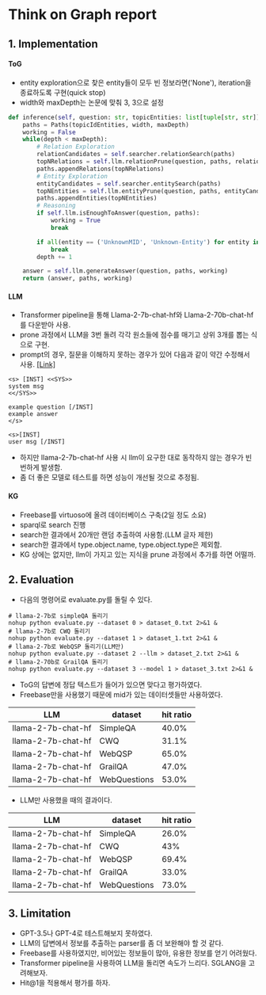 # Think on Graph report

## 1. Implementation

#### ToG
- entity exploration으로 찾은 entity들이 모두 빈 정보라면('None'), iteration을 종료하도록 구현(quick stop)
- width와 maxDepth는 논문에 맞춰 3, 3으로 설정
```python
def inference(self, question: str, topicEntities: list[tuple[str, str]], maxDepth=3, width=3) -> tuple[str, Paths, bool]:
    paths = Paths(topicIdEntities, width, maxDepth)
    working = False
    while(depth < maxDepth):
        # Relation Exploration
        relationCandidates = self.searcher.relationSearch(paths)
        topNRelations = self.llm.relationPrune(question, paths, relationCandidates)
        paths.appendRelations(topNRelations)
        # Entity Exploration
        entityCandidates = self.searcher.entitySearch(paths)
        topNEntities = self.llm.entityPrune(question, paths, entityCandidates)
        paths.appendEntities(topNEntities)
        # Reasoning
        if self.llm.isEnoughToAnswer(question, paths):
            working = True
            break

        if all(entity == ('UnknownMID', 'Unknown-Entity') for entity in paths.getEntities()):
            break
        depth += 1

    answer = self.llm.generateAnswer(question, paths, working)
    return (answer, paths, working)
```

#### LLM

- Transformer pipeline을 통해 Llama-2-7b-chat-hf와 Llama-2-70b-chat-hf를 다운받아 사용.
- prone 과정에서 LLM을 3번 돌려 각각 원소들에 점수를 매기고 상위 3개를 뽑는 식으로 구현.
- prompt의 경우, 질문을 이해하지 못하는 경우가 있어 다음과 같이 약간 수정해서 사용.
[[Link]](https://medium.com/@eboraks/llama-2-prompt-engineering-extracting-information-from-articles-examples-45158ff9bd23
)
```
<s> [INST] <<SYS>> 
system msg 
<</SYS>> 

example question [/INST]
example answer
</s> 

<s>[INST] 
user msg [/INST]
```
- 하지만 llama-2-7b-chat-hf 사용 시 llm이 요구한 대로 동작하지 않는 경우가 빈번하게 발생함. 
- 좀 더 좋은 모델로 테스트를 하면 성능이 개선될 것으로 추정됨.

#### KG

- Freebase를 virtuoso에 올려 데이터베이스 구축(2일 정도 소요)
- sparql로 search 진행
- search한 결과에서 20개만 랜덤 추출하여 사용함.(LLM 글자 제한)
- search한 결과에서 type.object.name, type.object.type은 제외함.
- KG 상에는 없지만, llm이 가지고 있는 지식을 prune 과정에서 추가를 하면 어떨까.


## 2. Evaluation

- 다음의 명령어로 evaluate.py를 돌릴 수 있다.
```shell
# llama-2-7b로 simpleQA 돌리기 
nohup python evaluate.py --dataset 0 > dataset_0.txt 2>&1 &
# llama-2-7b로 CWQ 돌리기 
nohup python evaluate.py --dataset 1 > dataset_1.txt 2>&1 &
# llama-2-7b로 WebQSP 돌리기(LLM만)
nohup python evaluate.py --dataset 2 --llm > dataset_2.txt 2>&1 &
# llama-2-70b로 GrailQA 돌리기 
nohup python evaluate.py --dataset 3 --model 1 > dataset_3.txt 2>&1 &
```

- ToG의 답변에 정답 텍스트가 들어가 있으면 맞다고 평가하였다.
- Freebase만을 사용했기 때문에 mid가 있는 데이터셋들만 사용하였다. 

| LLM | dataset | hit ratio |
|-----|---------|-----------|
| llama-2-7b-chat-hf | SimpleQA | 40.0% |
| llama-2-7b-chat-hf | CWQ | 31.1% |
| llama-2-7b-chat-hf | WebQSP | 65.0% |
| llama-2-7b-chat-hf | GrailQA | 47.0% |
| llama-2-7b-chat-hf | WebQuestions | 53.0% |

- LLM만 사용했을 때의 결과이다.

| LLM | dataset | hit ratio |
|-----|---------|-----------|
| llama-2-7b-chat-hf | SimpleQA | 26.0% |
| llama-2-7b-chat-hf | CWQ | 43% |
| llama-2-7b-chat-hf | WebQSP | 69.4% |
| llama-2-7b-chat-hf | GrailQA | 33.0% |
| llama-2-7b-chat-hf | WebQuestions | 73.0% |



## 3. Limitation

- GPT-3.5나 GPT-4로 테스트해보지 못하였다.
- LLM의 답변에서 정보를 추출하는 parser를 좀 더 보완해야 할 것 같다.
- Freebase를 사용하였지만, 비어있는 정보들이 많아, 유용한 정보를 얻기 어려웠다.
- Transformer pipeline을 사용하여 LLM을 돌리면 속도가 느리다. SGLANG을 고려해보자.
- Hit@1을 적용해서 평가를 하자.